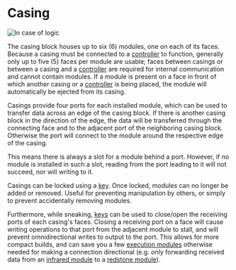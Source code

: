 # Casing

![In case of logic](item:tis3d:casing)

The casing block houses up to six (6) modules, one on each of its faces. Because a casing must be connected to a [controller](controller.md) to function, generally only up to five (5) faces per module are usable; faces between casings or between a casing and a [controller](controller.md) are required for internal communication and cannot contain modules. If a module is present on a face in front of which another casing or a [controller](controller.md) is being placed, the module will automatically be ejected from its casing.

Casings provide four ports for each installed module, which can be used to transfer data across an edge of the casing block. If there is another casing block in the direction of the edge, the data will be transferred through the connecting face and to the adjacent port of the neighboring casing block. Otherwise the port will connect to the module around the respective edge of the casing.

This means there is always a slot for a module behind a port. However, if no module is installed in such a slot, reading from the port leading to it will not succeed, nor will writing to it.

Casings can be locked using a [key](../item/key.md). Once locked, modules can no longer be added or removed. Useful for preventing manipulation by others, or simply to prevent accidentally removing modules.

Furthermore, while sneaking, [keys](../item/key.md) can be used to close/open the receiving ports of each casing's faces. Closing a receiving port on a face will cause writing operations to that port from the adjacent module to stall, and will prevent omnidirectional writes to output to the port. This allows for more compact builds, and can save you a few [execution modules](../item/module_execution.md) otherwise needed for making a connection directional (e.g. only forwarding received data from an [infrared module](../item/module_infrared.md) to a [redstone module](../item/module_redstone.md)).